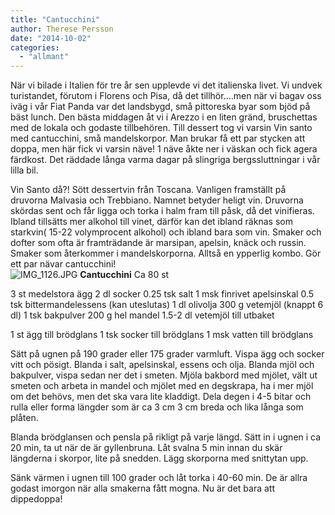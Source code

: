 ```yaml
---
title: "Cantucchini"
author: Therese Persson
date: "2014-10-02"
categories: 
  - "allmant"
---
```


När vi bilade i Italien för tre år sen upplevde vi det italienska livet. Vi undvek turistandet, förutom i Florens och Pisa, då det tillhör....men när vi bagav oss iväg i vår Fiat Panda var det landsbygd, små pittoreska byar som bjöd på bäst lunch. Den bästa middagen åt vi i Arezzo i en liten gränd, bruschettas med de lokala och godaste tillbehören. Till dessert tog vi varsin Vin santo med cantucchini, små mandelskorpor. Man brukar få ett par stycken att doppa, men här fick vi varsin näve! 1 näve åkte ner i väskan och fick agera färdkost. Det räddade långa varma dagar på slingriga bergssluttningar i vår lilla bil.

Vin Santo då?! Sött dessertvin från Toscana. Vanligen framställt på druvorna Malvasia och Trebbiano. Namnet betyder heligt vin. Druvorna skördas sent och får ligga och torka i halm fram till påsk, då det vinifieras. Ibland tillsätts mer alkohol till vinet, därför kan det ibland räknas som starkvin( 15-22 volymprocent alkohol) och ibland bara som vin. Smaker och dofter som ofta är framträdande är marsipan, apelsin, knäck och russin. Smaker som återkommer i mandelskorporna. Alltså en ypperlig kombo. Gör ett par nävar cantucchini!  
![IMG_1126.JPG](/static/img/IMG_1126.jpg)
**Cantucchini** Ca 80 st

3 st medelstora ägg 2 dl socker 0.25 tsk salt 1 msk finrivet apelsinskal 0.5 tsk bittermandelessens (kan uteslutas) 1 dl olivolja 300 g vetemjöl (knappt 6 dl) 1 tsk bakpulver 200 g hel mandel 1.5-2 dl vetemjöl till utbaket

1 st ägg till brödglans 1 tsk socker till brödglans 1 msk vatten till brödglans

Sätt på ugnen på 190 grader eller 175 grader varmluft. Vispa ägg och socker vitt och pösigt. Blanda i salt, apelsinskal, essens och olja. Blanda mjöl och bakpulver, vispa sedan ner det i smeten. Mjöla bakbord med mjölet, vält ut smeten och arbeta in mandel och mjölet med en degskrapa, ha i mer mjöl om det behövs, men det ska vara lite kladdigt. Dela degen i 4-5 bitar och rulla eller forma längder som är ca 3 cm 3 cm breda och lika långa som plåten.

Blanda brödglansen och pensla på rikligt på varje längd. Sätt in i ugnen i ca 20 min, ta ut när de är gyllenbruna. Låt svalna 5 min innan du skär längderna i skorpor, lite på snedden. Lägg skorporna med snittytan upp.

Sänk värmen i ugnen till 100 grader och låt torka i 40-60 min. De är allra godast imorgon när alla smakerna fått mogna. Nu är det bara att dippedoppa!
